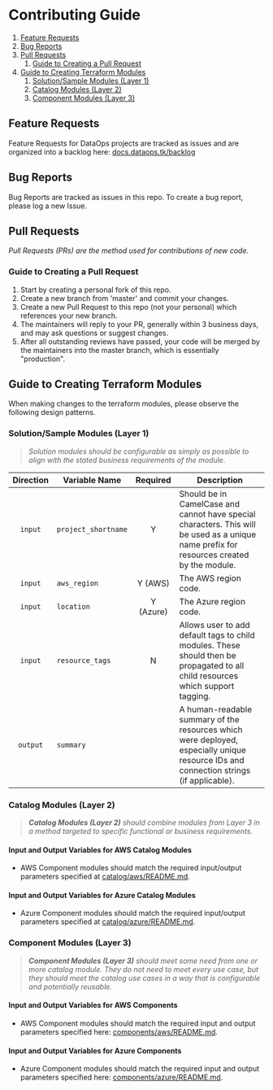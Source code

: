 # Contributing Guide

1. [Feature Requests](#feature-requests)
2. [Bug Reports](#bug-reports)
3. [Pull Requests](#pull-requests)
   1. [Guide to Creating a Pull Request](#guide-to-creating-a-pull-request)
4. [Guide to Creating Terraform Modules](#guide-to-creating-terraform-modules)
   1. [Solution/Sample Modules (Layer 1)](#solutionsample-modules-layer-1)
   2. [Catalog Modules (Layer 2)](#catalog-modules-layer-2)
   3. [Component Modules (Layer 3)](#component-modules-layer-3)

## Feature Requests

Feature Requests for DataOps projects are tracked as issues and are organized into a backlog here: [docs.dataops.tk/backlog](https://docs.dataops.tk/backlog)

## Bug Reports

Bug Reports are tracked as issues in this repo. To create a bug report, please log a new Issue.

## Pull Requests

_Pull Requests (PRs) are the method used for contributions of new code._

### Guide to Creating a Pull Request

1. Start by creating a personal fork of this repo.
2. Create a new branch from 'master' and commit your changes.
3. Create a new Pull Request to this repo (not your personal) which references your new branch.
4. The maintainers will reply to your PR, generally within 3 business days, and may ask questions or suggest changes.
5. After all outstanding reviews have passed, your code will be merged by the maintainers into the master branch, which is essentially "production".

## Guide to Creating Terraform Modules

When making changes to the terraform modules, please observe the following design patterns.

### Solution/Sample Modules (Layer 1)

> _Solution modules should be configurable as simply as possible to align with the stated business requirements of the module._

| Direction | Variable Name       | Required  | Description                                                                                                                               |
| :-------: | ------------------- | :-------: | ----------------------------------------------------------------------------------------------------------------------------------------- |
|  `input`  | `project_shortname` |     Y     | Should be in CamelCase and cannot have special characters. This will be used as a unique name prefix for resources created by the module. |
|  `input`  | `aws_region`        |  Y (AWS)  | The AWS region code.                                                                                                                      |
|  `input`  | `location`          | Y (Azure) | The Azure region code.                                                                                                                    |
|  `input`  | `resource_tags`     |     N     | Allows user to add default tags to child modules. These should then be propagated to all child resources which support tagging.           |
| `output`  | `summary`           |           | A human-readable summary of the resources which were deployed, especially unique resource IDs and connection strings (if applicable).     |

### Catalog Modules (Layer 2)

> _**Catalog Modules (Layer 2)** should combine modules from Layer 3 in a method targeted to specific functional or business requirements._

#### Input and Output Variables for AWS Catalog Modules

* AWS Component modules should match the required input/output parameters specified at [catalog/aws/README.md](../catalog/aws/README.md).

#### Input and Output Variables for Azure Catalog Modules

* Azure Component modules should match the required input/output parameters specified at [catalog/azure/README.md](../catalog/azure/README.md).

### Component Modules (Layer 3)

> _**Component Modules (Layer 3)** should meet some need from one or more catalog module. They do not need to meet every use case, but they should meet the catalog use cases in a way that is configurable and potentially reusable._

#### Input and Output Variables for AWS Components

* AWS Component modules should match the required input and output parameters specified here: [components/aws/README.md](../components/aws/README.md).

#### Input and Output Variables for Azure Components

* Azure Component modules should match the required input and output parameters specified here: [components/azure/README.md](/components/azure/README.md).
